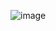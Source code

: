 ![image](https://github.com/IcingTomato/IcingTomato/assets/24474531/c003f112-edd1-431a-95d6-8464cc73b6d2)
